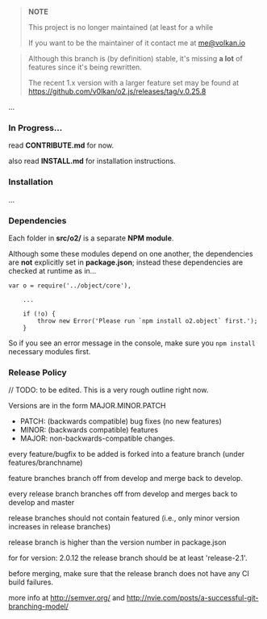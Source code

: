 >
> **NOTE**
>
> This project is no longer maintained (at least for a while
> 
> If you want to be the maintainer of it contact me at
> me@volkan.io
>


> Although this branch is (by definition) stable, it's missing **a lot** of features since it's being rewritten.
>
> The recent 1.x version with a larger feature set may be found at https://github.com/v0lkan/o2.js/releases/tag/v.0.25.8

...

### In Progress&hellip;

read **CONTRIBUTE.md** for now.

also read **INSTALL.md** for installation instructions.

### Installation

&hellip;

### Dependencies

Each folder in **src/o2/** is a separate **NPM module**.

Although some these modules depend on one another, the dependencies are **not** explicitly set in **package.json**; instead these dependencies are checked at runtime as in&hellip;

~~~
var o = require('../object/core'),

    ...

    if (!o) {
        throw new Error('Please run `npm install o2.object` first.');
    }
~~~

So if you see an error message in the console, make sure you `npm install` necessary modules first.

### Release Policy

// TODO: to be edited. This is a very rough outline right now.

Versions are in the form MAJOR.MINOR.PATCH

* PATCH: (backwards compatible) bug fixes (no new features)
* MINOR: (backwards compatible) features
* MAJOR: non-backwards-compatible changes.

every feature/bugfix to be added is forked into a feature branch (under features/branchname)

feature branches branch off from develop and merge back to develop.

every release branch branches off from develop and merges back to develop and master

release branches should not contain featured (i.e., only minor version increases in release branches)

release branch is higher than the version number in package.json

for for version: 2.0.12 the release branch should be at least 'release-2.1'.

before merging, make sure that the release branch does not have any CI build failures.

more info at http://semver.org/ and http://nvie.com/posts/a-successful-git-branching-model/


